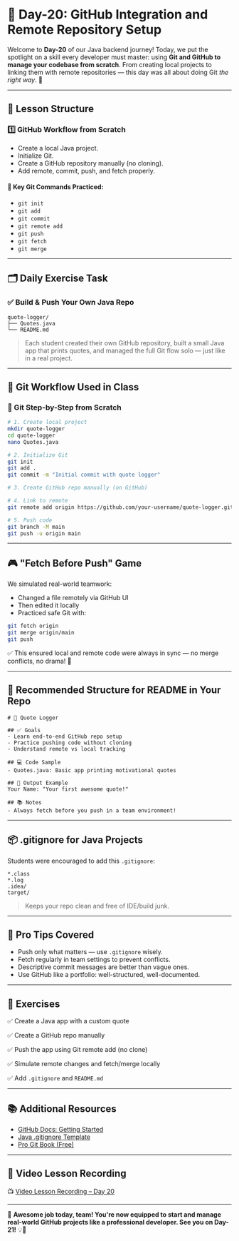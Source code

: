 # **📘 Day-20: GitHub Integration and Remote Repository Setup**

Welcome to **Day-20** of our Java backend journey! Today, we put the spotlight on a skill every developer must master: using **Git and GitHub to manage your codebase from scratch**. From creating local projects to linking them with remote repositories — this day was all about doing Git *the right way*. 🧠

---

## **📌 Lesson Structure**

### **1️⃣ GitHub Workflow from Scratch**

* Create a local Java project.
* Initialize Git.
* Create a GitHub repository manually (no cloning).
* Add remote, commit, push, and fetch properly.

#### 🧠 Key Git Commands Practiced:

* `git init`
* `git add`
* `git commit`
* `git remote add`
* `git push`
* `git fetch`
* `git merge`

---

## **🗂️ Daily Exercise Task**

### ✅ Build & Push Your Own Java Repo

```plaintext
quote-logger/
├── Quotes.java
└── README.md
````

> Each student created their own GitHub repository, built a small Java app that prints quotes, and managed the full Git flow solo — just like in a real project.

---

## **🔧 Git Workflow Used in Class**

### **🔹 Git Step-by-Step from Scratch**

```bash
# 1. Create local project
mkdir quote-logger
cd quote-logger
nano Quotes.java

# 2. Initialize Git
git init
git add .
git commit -m "Initial commit with quote logger"

# 3. Create GitHub repo manually (on GitHub)

# 4. Link to remote
git remote add origin https://github.com/your-username/quote-logger.git

# 5. Push code
git branch -M main
git push -u origin main
```

---

## **🎮 "Fetch Before Push" Game**

We simulated real-world teamwork:

* Changed a file remotely via GitHub UI
* Then edited it locally
* Practiced safe Git with:

```bash
git fetch origin
git merge origin/main
git push
```

✅ This ensured local and remote code were always in sync — no merge conflicts, no drama! 🎯

---

## **📁 Recommended Structure for README in Your Repo**

```
# 📘 Quote Logger

## ✅ Goals
- Learn end-to-end GitHub repo setup
- Practice pushing code without cloning
- Understand remote vs local tracking

## 💻 Code Sample
- Quotes.java: Basic app printing motivational quotes

## 🧪 Output Example
Your Name: "Your first awesome quote!"

## 📚 Notes
- Always fetch before you push in a team environment!
```

---

## **📦 .gitignore for Java Projects**

Students were encouraged to add this `.gitignore`:

```gitignore
*.class
*.log
.idea/
target/
```

> Keeps your repo clean and free of IDE/build junk.

---

## **🧠 Pro Tips Covered**

* Push only what matters — use `.gitignore` wisely.
* Fetch regularly in team settings to prevent conflicts.
* Descriptive commit messages are better than vague ones.
* Use GitHub like a portfolio: well-structured, well-documented.

---

## **🎯 Exercises**

✅ Create a Java app with a custom quote

✅ Create a GitHub repo manually

✅ Push the app using Git remote add (no clone)

✅ Simulate remote changes and fetch/merge locally

✅ Add `.gitignore` and `README.md`

---

## **📚 Additional Resources**

* [GitHub Docs: Getting Started](https://docs.github.com/en/get-started)
* [Java .gitignore Template](https://github.com/github/gitignore/blob/main/Java.gitignore)
* [Pro Git Book (Free)](https://git-scm.com/book/en/v2)

---

## **🎥 Video Lesson Recording**

📺 [Video Lesson Recording – Day 20](https://us06web.zoom.us/rec/share/gPIicC6IXdNjjDB9KZ_7iAQCLDG7kqWU-g-WHq3uirqSum-KObaz02iL-BKPRXSz.82RLpgCybZdAPfw8?startTime=1744362087000)

---

🚀 **Awesome job today, team! You're now equipped to start and manage real-world GitHub projects like a professional developer. See you on Day-21!** 💡🔧


